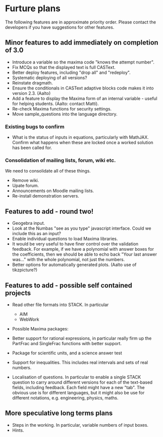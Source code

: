 # Furture plans

The following features are in approximate priority order.  Please contact the developers if you have suggestions for other features.

## Minor features to add immediately on completion of 3.0 ##

* Introduce a variable so the maxima code "knows the attempt number".
* Fix MCQs so that the displayed text is full CASText.  
* Better deploy features, including "drop all" and "redeploy".
* Systematic deploying of all versions?
* Reinstate dragmath.
* Ensure the conditionals in CASText adaptive blocks code makes it into version 2.3. (Aalto)
* Add a feature to display the Maxima form of an internal variable - useful for helping students.  (Aalto: contact Matti).
* Re-check Maxima functions for security settings.
* Move sample_questions into the language directory.

### Existing bugs to confirm ###

* What is the status of inputs in equations, particularly with MathJAX.  Confirm what happens when these are locked once a worked solution has been called for.

### Consolidation of mailing lists, forum, wiki etc. ###

We need to consolidate all of these things.

* Remove wiki.
* Upate forum.
* Announcements on Moodle mailing lists.
* Re-install demonstration servers.

## Features to add - round two! ##

* Geogebra input.
* Look at the Numbas "see as you type" javascript interface.  Could we include this as an input?
* Enable individual questions to load Maxima libraries.
* It would be very useful to have finer control over the validation feedback. For example, if we have a polynomial with answer boxes for the coefficients, then we should be able to echo back "Your last answer was..." with the whole polynomial, not just the numbers. 
* Better options for automatically generated plots.  (Aalto use of tikzpicture?)

## Features to add - possible self contained projects ##

* Read other file formats into STACK.  In particular
  * AIM
  * WebWork  
* Possible Maxima packages:
 * Better support for rational expressions, in particular really firm up the PartFrac and SingleFrac functions with better support.
 * Package for scientific units, and a science answer test
 * Support for inequalities.  This includes real intervals and sets of real numbers.
 
* Localisation of questions.  In particular to enable a single STACK question to carry around different versions for each of the text-based fields, including feedback.  Each field might have a new "tab".  The obvious use is for different languages, but it might also be use for different notations, e.g. engineering, physics, maths.

## More speculative long terms plans ##

* Steps in the working. In particular, variable numbers of input boxes.  
* Hints.
